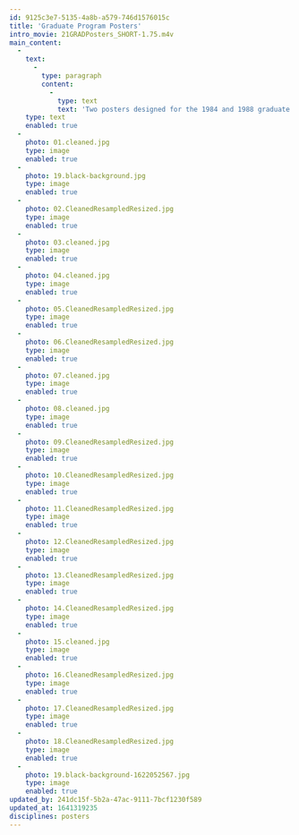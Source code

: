 ```yaml
---
id: 9125c3e7-5135-4a8b-a579-746d1576015c
title: 'Graduate Program Posters'
intro_movie: 21GRADPosters_SHORT-1.75.m4v
main_content:
  -
    text:
      -
        type: paragraph
        content:
          -
            type: text
            text: 'Two posters designed for the 1984 and 1988 graduate programs at RISD.'
    type: text
    enabled: true
  -
    photo: 01.cleaned.jpg
    type: image
    enabled: true
  -
    photo: 19.black-background.jpg
    type: image
    enabled: true
  -
    photo: 02.CleanedResampledResized.jpg
    type: image
    enabled: true
  -
    photo: 03.cleaned.jpg
    type: image
    enabled: true
  -
    photo: 04.cleaned.jpg
    type: image
    enabled: true
  -
    photo: 05.CleanedResampledResized.jpg
    type: image
    enabled: true
  -
    photo: 06.CleanedResampledResized.jpg
    type: image
    enabled: true
  -
    photo: 07.cleaned.jpg
    type: image
    enabled: true
  -
    photo: 08.cleaned.jpg
    type: image
    enabled: true
  -
    photo: 09.CleanedResampledResized.jpg
    type: image
    enabled: true
  -
    photo: 10.CleanedResampledResized.jpg
    type: image
    enabled: true
  -
    photo: 11.CleanedResampledResized.jpg
    type: image
    enabled: true
  -
    photo: 12.CleanedResampledResized.jpg
    type: image
    enabled: true
  -
    photo: 13.CleanedResampledResized.jpg
    type: image
    enabled: true
  -
    photo: 14.CleanedResampledResized.jpg
    type: image
    enabled: true
  -
    photo: 15.cleaned.jpg
    type: image
    enabled: true
  -
    photo: 16.CleanedResampledResized.jpg
    type: image
    enabled: true
  -
    photo: 17.CleanedResampledResized.jpg
    type: image
    enabled: true
  -
    photo: 18.CleanedResampledResized.jpg
    type: image
    enabled: true
  -
    photo: 19.black-background-1622052567.jpg
    type: image
    enabled: true
updated_by: 241dc15f-5b2a-47ac-9111-7bcf1230f589
updated_at: 1641319235
disciplines: posters
---
```

